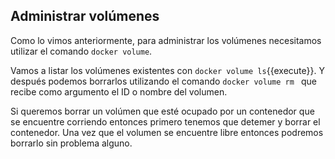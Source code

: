 ## Administrar volúmenes

Como lo vimos anteriormente, para administrar los volúmenes necesitamos utilizar el comando `docker volume`.

Vamos a listar los volúmenes existentes con `docker volume ls`{{execute}}. Y después podemos borrarlos utilizando el comando `docker volume rm ` que recibe como argumento el ID o nombre del volumen.

Si queremos borrar un volúmen que esté ocupado por un contenedor que se encuentre corriendo entonces primero tenemos que detemer y borrar el contenedor. Una vez que el volumen se encuentre libre entonces podremos borrarlo sin problema alguno.